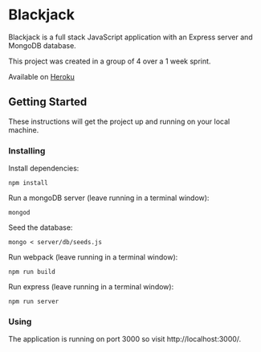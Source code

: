# Blackjack

Blackjack is a full stack JavaScript application with an Express server and MongoDB database.

This project was created in a group of 4 over a 1 week sprint.

Available on [Heroku](http://blackjackproject.herokuapp.com/)

## Getting Started

These instructions will get the project up and running on your local machine.

### Installing

Install dependencies:

```
npm install
```

Run a mongoDB server (leave running in a terminal window):

```
mongod
```

Seed the database:

```
mongo < server/db/seeds.js
```

Run webpack (leave running in a terminal window):

```
npm run build
```

Run express (leave running in a terminal window):

```
npm run server
```

### Using

The application is running on port 3000 so visit http://localhost:3000/.
